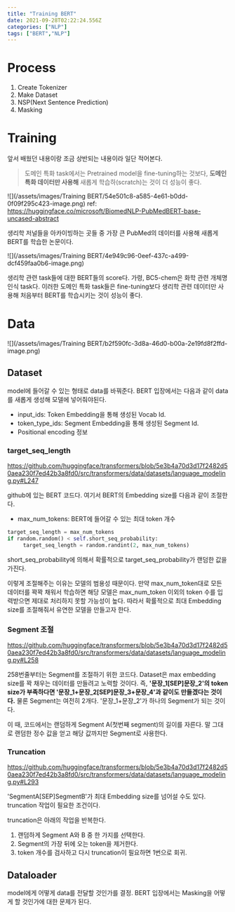 ```yaml
---
title: "Training BERT"
date: 2021-09-28T02:22:24.556Z
categories: ["NLP"]
tags: ["BERT","NLP"]
---
```

# Process
1. Create Tokenizer 
2. Make Dataset
3. NSP(Next Sentence Prediction)
4. Masking

# Training
앞서 배웠던 내용이랑 조금 상반되는 내용이라 일단 적어본다.

> 도메인 특화 task에서는 Pretrained model을 fine-tuning하는 것보다, **도메인 특화 데이터만 사용해** 새롭게 학습하(scratch)는 것이 더 성능이 좋다.

![](/assets/images/Training BERT/54e501c8-a585-4e61-b0dd-0f09f295c423-image.png)
ref: https://huggingface.co/microsoft/BiomedNLP-PubMedBERT-base-uncased-abstract

생리학 저널들을 아카이빙하는 곳들 중 가장 큰 PubMed의 데이터를 사용해 새롭게 BERT를 학습한 논문이다. 


![](/assets/images/Training BERT/4e949c96-0eef-437c-a499-dcf459faa0b6-image.png)

생리학 관련 task들에 대한 BERT들의 score다. 가령, BC5-chem은 화학 관련 개체명 인식 task다. 이러한 도메인 특화 task들은 fine-tuning보다 생리학 관련 데이터만 사용해 처음부터 BERT를 학습시키는 것이 성능이 좋다.

# Data
![](/assets/images/Training BERT/b2f590fc-3d8a-46d0-b00a-2e19fd8f2ffd-image.png)
## Dataset
model에 들어갈 수 있는 형태로 data를 바꿔준다.
BERT 입장에서는 다음과 같이 data를 새롭게 생성해 모델에 넣어줘야된다.
- input_ids: Token Embedding을 통해 생성된 Vocab Id. 
- token_type_ids: Segment Embedding을 통해 생성된 Segment Id.
- Positional encoding 정보

### target_seq_length
https://github.com/huggingface/transformers/blob/5e3b4a70d3d17f2482d50aea230f7ed42b3a8fd0/src/transformers/data/datasets/language_modeling.py#L247

github에 있는 BERT 코드다. 여기서 BERT의 Embedding size를 다음과 같이 조절한다.
- max_num_tokens: BERT에 들어갈 수 있는 최대 token 개수

```python
target_seq_length = max_num_tokens
if random.random() < self.short_seq_probability:
     target_seq_length = random.randint(2, max_num_tokens)
```
short_seq_probability에 의해서 확률적으로 target_seq_probability가 랜덤한 값을 가진다.

이렇게 조절해주는 이유는 모델의 범용성 때문이다. 만약 max_num_token대로 모든 데이터를 꽉꽉 채워서 학습하면 해당 모델은 max_num_token 이외의 token 수를 입력받으면 제대로 처리하지 못할 가능성이 높다.
따라서 확률적으로 최대 Embedding size를 조절해줘서 유연한 모델을 만들고자 한다.

### Segment 조절
https://github.com/huggingface/transformers/blob/5e3b4a70d3d17f2482d50aea230f7ed42b3a8fd0/src/transformers/data/datasets/language_modeling.py#L258

258번줄부터는 Segment를 조절하기 위한 코드다.
Dataset은 max embedding size를 꽉 채우는 데이터를 만들려고 노력할 것이다. 즉, **'문장_1[SEP]문장_2'의 token size가 부족하다면 '문장_1+문장_2[SEP]문장_3+문장_4'과 같이도 만들겠다는 것이다.** 물론 Segment는 여전히 2개다. '문장_1+문장_2'가 하나의 Segment가 되는 것이다.

이 때, 코드에서는 랜덤하게 Segment A(첫번째 segment)의 길이를 자른다. 말 그대로 랜덤한 정수 값을 얻고 해당 값까지만 Segment로 사용한다.

### Truncation
https://github.com/huggingface/transformers/blob/5e3b4a70d3d17f2482d50aea230f7ed42b3a8fd0/src/transformers/data/datasets/language_modeling.py#L293

'SegmentA[SEP]SegmentB'가 최대 Embedding size를 넘어설 수도 있다. truncation 작업이 필요한 조건이다.

truncation은 아래의 작업을 반복한다.

1. 랜덤하게 Segment A와 B 중 한 가지를 선택한다.
2. Segment의 가장 뒤에 오는 token을 제거한다.
3. token 개수를 검사하고 다시 truncation이 필요하면 1번으로 회귀.

## Dataloader
model에게 어떻게 data를 전달할 것인가를 결정.
BERT 입장에서는 Masking을 어떻게 할 것인가에 대한 문제가 된다.